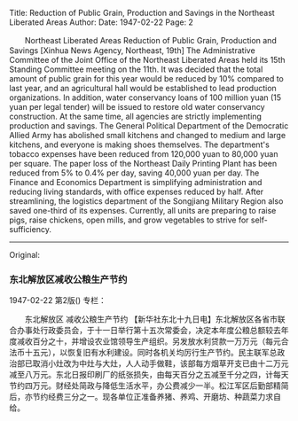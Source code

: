 Title: Reduction of Public Grain, Production and Savings in the Northeast Liberated Areas
Author:
Date: 1947-02-22
Page: 2

　　Northeast Liberated Areas
    Reduction of Public Grain, Production and Savings
    [Xinhua News Agency, Northeast, 19th] The Administrative Committee of the Joint Office of the Northeast Liberated Areas held its 15th Standing Committee meeting on the 11th. It was decided that the total amount of public grain for this year would be reduced by 10% compared to last year, and an agricultural hall would be established to lead production organizations. In addition, water conservancy loans of 100 million yuan (15 yuan per legal tender) will be issued to restore old water conservancy construction. At the same time, all agencies are strictly implementing production and savings. The General Political Department of the Democratic Allied Army has abolished small kitchens and changed to medium and large kitchens, and everyone is making shoes themselves. The department's tobacco expenses have been reduced from 120,000 yuan to 80,000 yuan per square. The paper loss of the Northeast Daily Printing Plant has been reduced from 5% to 0.4% per day, saving 40,000 yuan per day. The Finance and Economics Department is simplifying administration and reducing living standards, with office expenses reduced by half. After streamlining, the logistics department of the Songjiang Military Region also saved one-third of its expenses. Currently, all units are preparing to raise pigs, raise chickens, open mills, and grow vegetables to strive for self-sufficiency.



<hr /> 

Original: 


### 东北解放区减收公粮生产节约

1947-02-22
第2版()
专栏：

　　东北解放区
    减收公粮生产节约
    【新华社东北十九日电】东北解放区各省市联合办事处行政委员会，于十一日举行第十五次常委会，决定本年度公粮总额较去年度减收百分之十，并增设农业馆领导生产组织。另发放水利贷款一万万元（每元合法币十五元），以恢复旧有水利建设。同时各机关均厉行生产节约。民主联军总政治部已取消小灶改为中灶与大灶，人人动手做鞋，该部每方烟草开支已由十二万元减至八万元。东北日报印刷厂的纸张损失，由每天百分之五减至千分之四，计每天节约四万元。财经处简政与降低生活水平，办公费减少一半。松江军区后勤部精简后，亦节约经费三分之一。现各单位正准备养猪、养鸡、开磨坊、种蔬菜力求自给。
